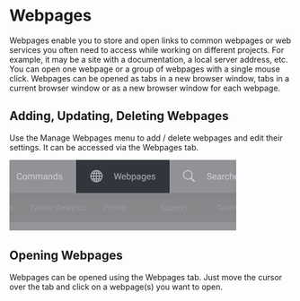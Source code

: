 # Webpages

Webpages enable you to store and open links to common webpages or web services you often need to access while working on different projects. For example, it may be a site with a documentation, a local server address, etc. You can open one webpage or a group of webpages with a single mouse click. Webpages can be opened as tabs in a new browser window, tabs in a current browser window or as a new browser window for each webpage.

## Adding, Updating, Deleting Webpages

Use the Manage Webpages menu to add / delete webpages and edit their settings. It can be accessed via the Webpages tab.

![Screenshot](webpages-tab.png "Webpages Tab")

## Opening Webpages

Webpages can be opened using the Webpages tab. Just move the cursor over the tab and click on a webpage(s) you want to open.
